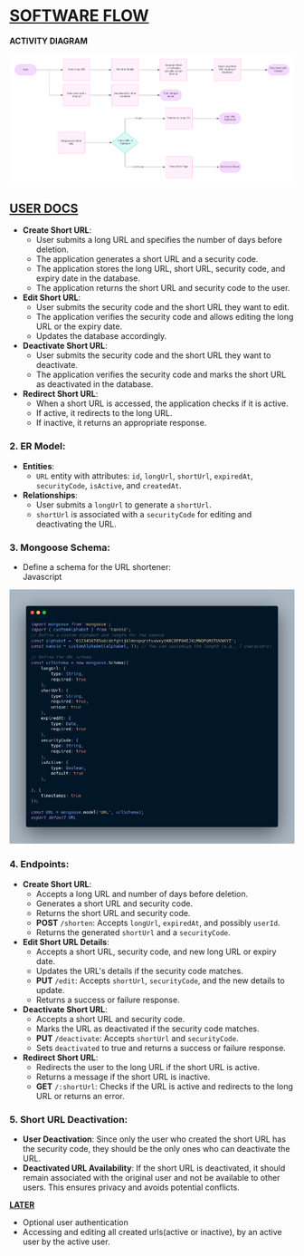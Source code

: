 <h1 style="text-decoration:underline;">SOFTWARE FLOW</h1>

**ACTIVITY DIAGRAM**


![Activity Diagram](images/image1.png "Activity Diagram")



  <h2 style="text-decoration:underline;">USER DOCS</h2>



* **Create Short URL**:
    * User submits a long URL and specifies the number of days before deletion.
    * The application generates a short URL and a security code.
    * The application stores the long URL, short URL, security code, and expiry date in the database.
    * The application returns the short URL and security code to the user.
* **Edit Short URL**:
    * User submits the security code and the short URL they want to edit.
    * The application verifies the security code and allows editing the long URL or the expiry date.
    * Updates the database accordingly.
* **Deactivate Short URL**:
    * User submits the security code and the short URL they want to deactivate.
    * The application verifies the security code and marks the short URL as deactivated in the database.
* **Redirect Short URL**:
    * When a short URL is accessed, the application checks if it is active.
    * If active, it redirects to the long URL.
    * If inactive, it returns an appropriate response.


### **2. ER Model:**



* **Entities**:
    * `URL` entity with attributes: `id`, `longUrl`, `shortUrl`, `expiredAt`, `securityCode`, `isActive`, and `createdAt`.
* **Relationships**:
    * User submits a `longUrl` to generate a `shortUrl`.
    * `shortUrl` is associated with a `securityCode` for editing and deactivating the URL.


### **3. Mongoose Schema:**



* Define a schema for the URL shortener: \
Javascript

    
![DB schema](images/image2.png "db schema")




### **4. Endpoints:**



* **Create Short URL**:
    * Accepts a long URL and number of days before deletion.
    * Generates a short URL and security code.
    * Returns the short URL and security code.
    * **POST** `/shorten`: Accepts `longUrl`, `expiredAt`, and possibly `userId`.
    * Returns the generated `shortUrl` and a `securityCode`.
* **Edit Short URL Details**:
    * Accepts a short URL, security code, and new long URL or expiry date.
    * Updates the URL's details if the security code matches.
    * **PUT** `/edit`: Accepts `shortUrl`, `securityCode`, and the new details to update.
    * Returns a success or failure response.
* **Deactivate Short URL**:
    * Accepts a short URL and security code.
    * Marks the URL as deactivated if the security code matches.
    * **PUT** `/deactivate`: Accepts `shortUrl` and `securityCode`.
    * Sets `deactivated` to true and returns a success or failure response.
* **Redirect Short URL**:
    * Redirects the user to the long URL if the short URL is active.
    * Returns a message if the short URL is inactive.
    * **GET** `/:shortUrl`: Checks if the URL is active and redirects to the long URL or returns an error.


### **5. Short URL Deactivation:**



* **User Deactivation**: Since only the user who created the short URL has the security code, they should be the only ones who can deactivate the URL.
* **Deactivated URL Availability**: If the short URL is deactivated, it should remain associated with the original user and not be available to other users. This ensures privacy and avoids potential conflicts.

**<span style="text-decoration:underline;">LATER</span>**



* Optional user authentication
* Accessing and editing all created urls(active or inactive), by an active user by the active user.
